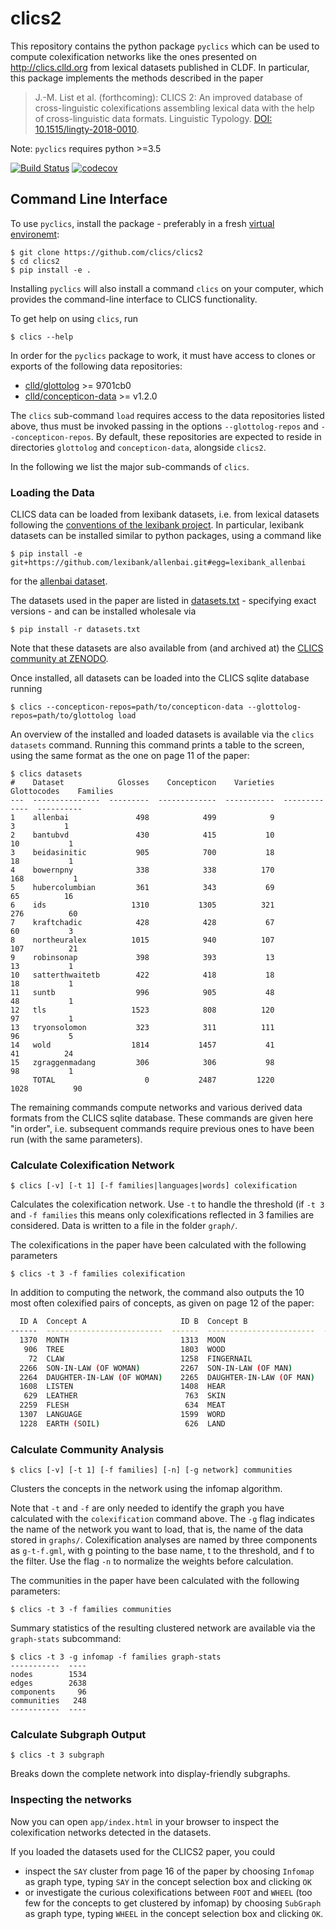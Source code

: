 # clics2

This repository contains the python package `pyclics` which can be used to compute colexification networks like
the ones presented on http://clics.clld.org from lexical datasets published in CLDF. In particular, this package
implements the methods described in the paper

> J.-M. List et al. (forthcoming): CLICS 2: An improved database of cross-linguistic colexifications assembling lexical data with the help of cross-linguistic data formats. Linguistic Typology. [DOI: 10.1515/lingty-2018-0010](https://doi.org/10.1515/lingty-2018-0010).

Note: `pyclics` requires python >=3.5

[![Build Status](https://travis-ci.org/clics/clics2.svg?branch=master)](https://travis-ci.org/clics/clics2)
[![codecov](https://codecov.io/gh/clics/clics2/branch/master/graph/badge.svg)](https://codecov.io/gh/clics/clics2)


## Command Line Interface

To use `pyclics`, install the package - preferably in a fresh 
[virtual environemt](http://docs.python-guide.org/en/latest/dev/virtualenvs/):

```shell
$ git clone https://github.com/clics/clics2
$ cd clics2
$ pip install -e .
```

Installing `pyclics` will also install a command `clics` on your computer, which provides the command-line interface to 
CLICS functionality.

To get help on using `clics`, run
```shell
$ clics --help
```

In order for the `pyclics` package to work, it must have access to clones or exports of the following data repositories:
- [clld/glottolog](https://github.com/clld/glottolog) >= 9701cb0
- [clld/concepticon-data](https://github.com/clld/concepticon-data) >= v1.2.0

The `clics` sub-command `load` requires access to the data repositories listed above,
thus must be invoked passing in the options `--glottolog-repos` and `--concepticon-repos`.
By default, these repositories are expected to reside in directories
`glottolog` and `concepticon-data`, alongside `clics2`.

In the following we list the major sub-commands of `clics`.


### Loading the Data

CLICS data can be loaded from lexibank datasets, i.e. from lexical datasets following the 
[conventions of the lexibank project](https://github.com/lexibank/lexibank/wiki). In particular,
lexibank datasets can be installed similar to python packages, using a command like

```shell
$ pip install -e git+https://github.com/lexibank/allenbai.git#egg=lexibank_allenbai
```

for the [allenbai dataset](https://github.com/lexibank/allenbai).

The datasets used in the paper are listed in
[datasets.txt](datasets.txt) - specifying exact versions - and
can be installed wholesale via

```shell
$ pip install -r datasets.txt
```

Note that these datasets are also available from (and archived at) the [CLICS community at ZENODO](https://zenodo.org/communities/clics).

Once installed, all datasets can be loaded into the CLICS sqlite database running

```shell
$ clics --concepticon-repos=path/to/concepticon-data --glottolog-repos=path/to/glottolog load
```

An overview of the installed and loaded datasets is available via the `clics datasets` command.
Running this command prints a table to the screen, using the same format as the one on page 11 of
the paper:

```shell
$ clics datasets
#    Dataset            Glosses    Concepticon    Varieties    Glottocodes    Families
---  ---------------  ---------  -------------  -----------  -------------  ----------
1    allenbai               498            499            9              3           1
2    bantubvd               430            415           10             10           1
3    beidasinitic           905            700           18             18           1
4    bowernpny              338            338          170            168           1
5    hubercolumbian         361            343           69             65          16
6    ids                   1310           1305          321            276          60
7    kraftchadic            428            428           67             60           3
8    northeuralex          1015            940          107            107          21
9    robinsonap             398            393           13             13           1
10   satterthwaitetb        422            418           18             18           1
11   suntb                  996            905           48             48           1
12   tls                   1523            808          120             97           1
13   tryonsolomon           323            311          111             96           5
14   wold                  1814           1457           41             41          24
15   zgraggenmadang         306            306           98             98           1
     TOTAL                    0           2487         1220           1028          90
```

The remaining commands compute networks and various derived data formats from the CLICS sqlite database.
These commands are given here "in order", i.e. subsequent commands require previous ones to have been
run (with the same parameters).


### Calculate Colexification Network

```shell
$ clics [-v] [-t 1] [-f families|languages|words] colexification
```

Calculates the colexification network. Use `-t` to handle the threshold (if `-t 3` and `-f families` this means only 
colexifications reflected in 3 families are considered. Data is written to a file in the folder `graph/`. 

The colexifications in the paper have been calculated with the following parameters

```shell
$ clics -t 3 -f families colexification
```

In addition to computing the network, the command also outputs the 10 most often colexified pairs of concepts,
as given on page 12 of the paper:

```bash
  ID A  Concept A                     ID B  Concept B                   Families    Languages    Words
------  --------------------------  ------  ------------------------  ----------  -----------  -------
  1370  MONTH                         1313  MOON                              56          289      294
   906  TREE                          1803  WOOD                              55          211      310
    72  CLAW                          1258  FINGERNAIL                        50          209      216
  2266  SON-IN-LAW (OF WOMAN)         2267  SON-IN-LAW (OF MAN)               49          262      285
  2264  DAUGHTER-IN-LAW (OF WOMAN)    2265  DAUGHTER-IN-LAW (OF MAN)          47          235      262
  1608  LISTEN                        1408  HEAR                              47          102      105
   629  LEATHER                        763  SKIN                              46          233      255
  2259  FLESH                          634  MEAT                              46          222      232
  1307  LANGUAGE                      1599  WORD                              45           94       98
  1228  EARTH (SOIL)                   626  LAND                              43          158      181
```


### Calculate Community Analysis

```shell
$ clics [-v] [-t 1] [-f families] [-n] [-g network] communities
```

Clusters the concepts in the network using the infomap algorithm.

Note that `-t` and `-f` are only needed to identify the graph you have calculated with the `colexification` command above.
The `-g` flag indicates the name of the network you want to load, that is, the name of the data stored in `graphs/`. 
Colexification analyses are named by three components as `g-t-f.gml`, with g pointing to the base name, t to the threshold, and f to the filter. Use the flag `-n` to normalize the weights before calculation.

The communities in the paper have been calculated with the following parameters:

```shell
$ clics -t 3 -f families communities
```

Summary statistics of the resulting clustered network are available via the `graph-stats` subcommand:

```shell
$ clics -t 3 -g infomap -f families graph-stats   
-----------  ----
nodes        1534
edges        2638
components     96
communities   248
-----------  ----
```


### Calculate Subgraph Output

```shell
$ clics -t 3 subgraph
```

Breaks down the complete network into display-friendly subgraphs.


### Inspecting the networks

Now you can open `app/index.html` in your browser to inspect the colexification networks detected in the
datasets.

If you loaded the datasets used for the CLICS2 paper, you could
- inspect the `SAY` cluster from page 16
  of the paper by choosing `Infomap` as graph type, typing `SAY` in the concept selection box and clicking `OK`
- or investigate the curious colexifications between `FOOT` and `WHEEL` (too few for the concepts to get clustered
  by infomap) by choosing `SubGraph` as graph type, typing `WHEEL` in the concept selection box and clicking `OK`.

